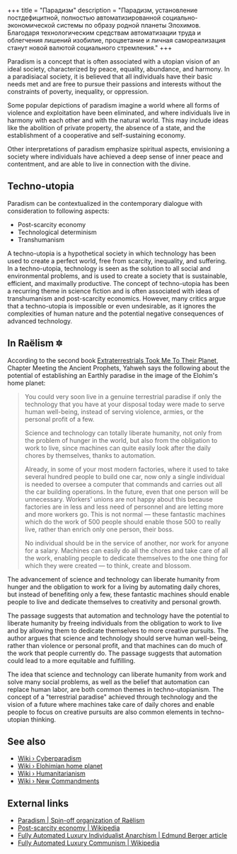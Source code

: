 +++
title = "Парадизм"
description = "Парадизм, установление постдефицитной, полностью автоматизированной социально-экономической системы по образу родной планеты Элохимов. Благодаря технологическим средствам автоматизации труда и облегчения лишений изобилие, процветание и личная самореализация станут новой валютой социального стремления."
+++

Paradism is a concept that is often associated with a utopian vision of an ideal society, characterized by peace, equality, abundance, and harmony. In a paradisiacal society, it is believed that all individuals have their basic needs met and are free to pursue their passions and interests without the constraints of poverty, inequality, or oppression.

Some popular depictions of paradism imagine a world where all forms of violence and exploitation have been eliminated, and where individuals live in harmony with each other and with the natural world. This may include ideas like the abolition of private property, the absence of a state, and the establishment of a cooperative and self-sustaining economy.

Other interpretations of paradism emphasize spiritual aspects, envisioning a society where individuals have achieved a deep sense of inner peace and contentment, and are able to live in connection with the divine.

## Techno-utopia

Paradism can be contextualized in the contemporary dialogue with consideration to following aspects:

- Post-scarcity economy
- Technological determinism
- Transhumanism

A techno-utopia is a hypothetical society in which technology has been used to create a perfect world, free from scarcity, inequality, and suffering. In a techno-utopia, technology is seen as the solution to all social and environmental problems, and is used to create a society that is sustainable, efficient, and maximally productive. The concept of techno-utopia has been a recurring theme in science fiction and is often associated with ideas of transhumanism and post-scarcity economics. However, many critics argue that a techno-utopia is impossible or even undesirable, as it ignores the complexities of human nature and the potential negative consequences of advanced technology.

## In Raëlism 🔯

According to the second book [Extraterrestrials Took Me To Their Planet](../../library/extraterrestrials-took-me-to-their-planet/index/), Chapter Meeting the Ancient Prophets, Yahweh says the following about the potential of establishing an Earthly paradise in the image of the Elohim's home planet:

> You could very soon live in a genuine terrestrial paradise if only the technology that you have at your disposal today were made to serve human well-being, instead of serving violence, armies, or the personal profit of a few.
>
> Science and technology can totally liberate humanity, not only from the problem of hunger in the world, but also from the obligation to work to live, since machines can quite easily look after the daily chores by themselves, thanks to automation.
>
> Already, in some of your most modern factories, where it used to take several hundred people to build one car, now only a single individual is needed to oversee a computer that commands and carries out all the car building operations. In the future, even that one person will be unnecessary. Workers' unions are not happy about this because factories are in less and less need of personnel and are letting more and more workers go. This is not normal — these fantastic machines which do the work of 500 people should enable those 500 to really live, rather than enrich only one person, their boss.
>
> No individual should be in the service of another, nor work for anyone for a salary. Machines can easily do all the chores and take care of all the work, enabling people to dedicate themselves to the one thing for which they were created — to think, create and blossom.

The advancement of science and technology can liberate humanity from hunger and the obligation to work for a living by automating daily chores, but instead of benefiting only a few, these fantastic machines should enable people to live and dedicate themselves to creativity and personal growth.

The passage suggests that automation and technology have the potential to liberate humanity by freeing individuals from the obligation to work to live and by allowing them to dedicate themselves to more creative pursuits. The author argues that science and technology should serve human well-being, rather than violence or personal profit, and that machines can do much of the work that people currently do. The passage suggests that automation could lead to a more equitable and fulfilling.

The idea that science and technology can liberate humanity from work and solve many social problems, as well as the belief that automation can replace human labor, are both common themes in techno-utopianism. The concept of a "terrestrial paradise" achieved through technology and the vision of a future where machines take care of daily chores and enable people to focus on creative pursuits are also common elements in techno-utopian thinking.

## See also

- [Wiki › Cyberparadism](../../wiki/cyberparadism/)
- [Wiki › Elohimian home planet](../../wiki/elohimian-home-planet/)
- [Wiki › Humanitarianism](../../wiki/humanitarianism/)
- [Wiki › New Commandments](../../wiki/new-commandments/)

## External links

- [Paradism | Spin-off organization of Raëlism](https://paradism.org/)
- [Post-scarcity economy | Wikipedia](https://en.wikipedia.org/wiki/Post-scarcity_economy)
- [Fully Automated Luxury Individualist Anarchism | Edmund Berger article](https://thelibertarianideal.com/2017/03/06/fully-automated-luxury-individualist-anarchism/)
- [Fully Automated Luxury Communism | Wikipedia](https://en.wikipedia.org/wiki/Fully_Automated_Luxury_Communism)